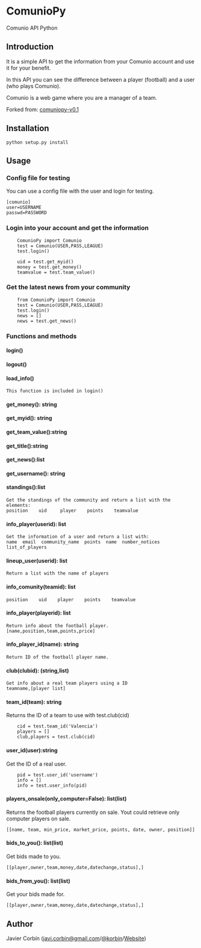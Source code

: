ComunioPy
=========

Comunio API Python


Introduction
------------

It is a simple API to get the information from your Comunio account and use it for your benefit.

In this API you can see the difference between a player (football) and a user (who plays Comunio).

Comunio is a web game where you are a manager of a team.

Forked from:
[comuniopy-v0.1](https://github.com/sinkmanu/comuniopy)

Installation
-----------

```
python setup.py install
```


Usage
-----

### Config file for testing

You can use a config file with the user and login for testing.

```
[comunio]
user=USERNAME
passwd=PASSWORD
```

### Login into your account and get the information
```
	ComunioPy import Comunio
	test = Comunio(USER,PASS,LEAGUE)
	test.login()
	
	uid = test.get_myid()
	money = test.get_money()
	teamvalue = test.team_value()
```

### Get the latest news from your community
```
	from ComunioPy import Comunio
	test = Comunio(USER,PASS,LEAGUE)
	test.login()
	news = []
	news = test.get_news()
```

### Functions and methods

#### login()
#### logout()
#### load_info()
```
This function is included in login()
```
#### get_money(): string
#### get_myid(): string
#### get_team_value():string
#### get_title():string
#### get_news():list
#### get_username(): string
#### standings():list
```
Get the standings of the community and return a list with the elements:
position    uid     player    points    teamvalue
``` 

#### info_player(userid): list
```
Get the	information of a user and return a list with:
name  email  community_name  points  name  number_notices  list_of_players
```

#### lineup_user(userid): list
```
Return a list with the name of players
```

#### info_comunity(teamid): list
```
position    uid    player    points    teamvalue
```

#### info_player(playerid): list
```
Return info about the football player.
[name,position,team,points,price]
```

#### info_player_id(name): string
```
Return ID of the football player name.
```

#### club(clubid): (string,list)
```
Get info about a real team players using a ID
teamname,[player list]
```

#### team_id(team): string
Returns the ID of a team to use with test.club(cid)
```
	cid = test.team_id('Valencia')
	players = []
	club,players = test.club(cid)
```

#### user_id(user):string
Get the ID of a real user.
```
	pid = test.user_id('username')
	info = []
	info = test.user_info(pid)
```

#### players_onsale(only_computer=False): list(list)
Returns the football players currently on sale.
Yout could retrieve only computer players on sale.
```
[[name, team, min_price, market_price, points, date, owner, position]]
```

#### bids_to_you(): list(list)
Get bids made to you.
```
[[player,owner,team,money,date,datechange,status],]
```

#### bids_from_you(): list(list)
Get your bids made for.
```
[[player,owner,team,money,date,datechange,status],]
```


Author
------
Javier Corbín (javi.corbin@gmail.com/[@korbin](https://twitter.com/korbin)/[Website](http://www.micolabs.com))

